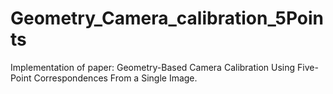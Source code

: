 # Geometry_Camera_calibration_5Points
Implementation of paper: Geometry-Based Camera Calibration Using Five-Point Correspondences From a Single Image.
